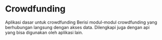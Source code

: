 # Crowdfunding
Aplikasi dasar untuk crowdfunding
Berisi modul-modul crowdfunding yang berhubungan langsung dengan akses data. Dilengkapi juga dengan api yang bisa digunakan oleh aplikasi lain.
